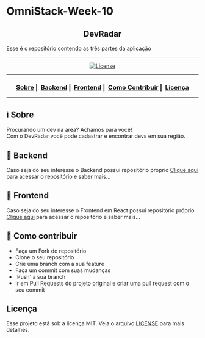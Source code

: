 # OmniStack-Week-10

<h2 align="center">DevRadar</h2>

<span>Esse é o repositório contendo as três partes da aplicação</span>
___

<p align="center">
  <a href="LICENSE">
    <img alt="License" src="https://img.shields.io/badge/license-MIT-%23F8952D">
  </a>
</p>

___

<h3 align="center">
  <a href="#information_source-sobre">Sobre</a>&nbsp;|&nbsp;
  <a href="#rocket-backend">Backend</a>&nbsp;|&nbsp;
  <a href="#rocket-frontend">Frontend</a>&nbsp;|&nbsp;
  <a href="#link-como-contribuir">Como Contribuir</a>&nbsp;|&nbsp;
  <a href="#licença">Licença</a>
</h3>

___

## :information_source: Sobre

Procurando um dev na área? Achamos para você!
<br/>
Com o DevRadar você pode cadastrar e encontrar devs em sua região.

## :rocket: Backend

Caso seja do seu interesse o Backend possui repositório próprio
[Clique aqui](https://github.com/wejesuss/DevRadar-backend) para acessar o repositório e saber mais...

## :rocket: Frontend 
Caso seja do seu interesse o Frontend em React possui repositório próprio
[Clique aqui](https://github.com/wejesuss/DevRadar-frontend) para acessar o repositório e saber mais...

## :link: Como contribuir 

- Faça um Fork do repositório
- Clone o seu repositório
- Crie uma branch com a sua feature
- Faça um commit com suas mudanças
- 'Push' a sua branch
- Ir em Pull Requests do projeto original e criar uma pull request com o seu commit

## Licença 

Esse projeto está sob a licença MIT. Veja o arquivo [LICENSE](LICENSE) para mais detalhes.
